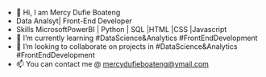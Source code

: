 - 👋 Hi, I am Mercy Dufie Boateng
- Data Analsyt| Front-End Developer
- Skills MicrosoftPowerBI | Python | SQL |HTML |CSS |Javascript
- 🌱 I’m currently learning #DataScience&Analytics #FrontEndDevelopment
- 💞️ I’m looking to collaborate on projects in #DataScience&Analytics #FrontEndDevelopment
- 📫 You can contact me @ mercydufieboateng@ymail.com

<!---
EfyaDufie2020/EfyaDufie2020 is a ✨ special ✨ repository because its `README.md` (this file) appears on your GitHub profile.
You can click the Preview link to take a look at your changes.
--->
